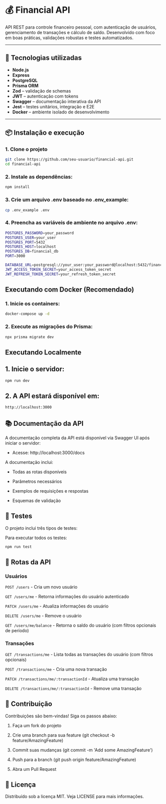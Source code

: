 # 💰 Financial API

API REST para controle financeiro pessoal, com autenticação de usuários, gerenciamento de transações e cálculo de saldo. Desenvolvido com foco em boas práticas, validações robustas e testes automatizados.

---

## 🚀 Tecnologias utilizadas

- **Node.js**
- **Express**
- **PostgreSQL**
- **Prisma ORM**
- **Zod** – validação de schemas
- **JWT** – autenticação com tokens
- **Swagger** – documentação interativa da API
- **Jest** – testes unitários, integração e E2E
- **Docker** – ambiente isolado de desenvolvimento

---

## 📦 Instalação e execução

### 1. Clone o projeto

```bash
git clone https://github.com/seu-usuario/financial-api.git
cd financial-api
````

### 2. Instale as dependências:

```bash
npm install
````

### 3. Crie um arquivo .env baseado no .env_example:

```bash
cp .env_example .env
````

### 4. Preencha as variáveis de ambiente no arquivo .env:

```bash
POSTGRES_PASSWORD=your_password
POSTGRES_USER=your_user
POSTGRES_PORT=5432
POSTGRES_HOST=localhost
POSTGRES_DB=financial_db
PORT=3000

DATABASE_URL=postgresql://your_user:your_password@localhost:5432/financial_db
JWT_ACCESS_TOKEN_SECRET=your_access_token_secret
JWT_REFRESH_TOKEN_SECRET=your_refresh_token_secret
````

## Executando com Docker (Recomendado)

### 1. Inicie os containers:

```bash
docker-compose up -d
````

### 2. Execute as migrações do Prisma:

```bash
npx prisma migrate dev
````

## Executando Localmente

## 1. Inicie o servidor:

```bash
npm run dev
````

## 2. A API estará disponível em:

```bash
http://localhost:3000
````

## 📚 Documentação da API

A documentação completa da API está disponível via Swagger UI após iniciar o servidor:

- Acesse: http://localhost:3000/docs

A documentação inclui:

- Todas as rotas disponíveis

- Parâmetros necessários

- Exemplos de requisições e respostas

- Esquemas de validação

## 🧪 Testes

O projeto inclui três tipos de testes:

Para executar todos os testes:

```bash
npm run test
````

## 📌 Rotas da API

### Usuários
```POST /users``` - Cria um novo usuário

```GET /users/me``` - Retorna informações do usuário autenticado

```PATCH /users/me``` - Atualiza informações do usuário

```DELETE /users/me``` - Remove o usuário

```GET /users/me/balance``` - Retorna o saldo do usuário (com filtros opcionais de período)

### Transações
```GET /transactions/me``` - Lista todas as transações do usuário (com filtros opcionais)

```POST /transactions/me``` - Cria uma nova transação

```PATCH /transactions/me/:transactionId``` - Atualiza uma transação

```DELETE /transactions/me/:transactionId``` - Remove uma transação

## 🤝 Contribuição
Contribuições são bem-vindas! Siga os passos abaixo:

1. Faça um fork do projeto

2. Crie uma branch para sua feature (git checkout -b feature/AmazingFeature)

3. Commit suas mudanças (git commit -m 'Add some AmazingFeature')

4. Push para a branch (git push origin feature/AmazingFeature)

5. Abra um Pull Request

## 📄 Licença
Distribuído sob a licença MIT. Veja LICENSE para mais informações.
